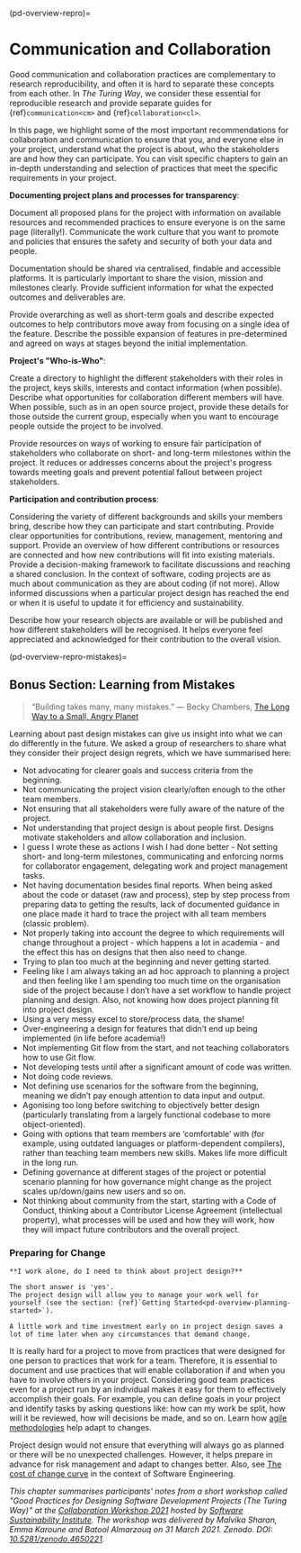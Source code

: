 (pd-overview-repro)=
# Communication and Collaboration

Good communication and collaboration practices are complementary to research reproducibility, and often it is hard to separate these concepts from each other.
In _The Turing Way_, we consider these essential for reproducible research and provide separate guides for {ref}`communication<cm>` and {ref}`collaboration<cl>`.

In this page, we highlight some of the most important recommendations for collaboration and communication to ensure that you, and everyone else in your project, understand what the project is about, who the stakeholders are and how they can participate.
You can visit specific chapters to gain an in-depth understanding and selection of practices that meet the specific requirements in your project.

**Documenting project plans and processes for transparency**:

Document all proposed plans for the project with information on available resources and recommended practices to ensure everyone is on the same page (literally!).
Communicate the work culture that you want to promote and policies that ensures the safety and security of both your data and people.

Documentation should be shared via centralised, findable and accessible platforms.
It is particularly important to share the vision, mission and milestones clearly. 
Provide sufficient information for what the expected outcomes and deliverables are.

Provide overarching as well as short-term goals and describe expected outcomes to help contributors move away from focusing on a single idea of the feature.
Describe the possible expansion of features in pre-determined and agreed on ways at stages beyond the initial implementation.

**Project's "Who-is-Who"**:

Create a directory to highlight the different stakeholders with their roles in the project, keys skills, interests and contact information (when possible).
Describe what opportunities for collaboration different members will have.
When possible, such as in an open source project, provide these details for those outside the current group, especially when you want to encourage people outside the project to be involved.

Provide resources on ways of working to ensure fair participation of stakeholders who collaborate on short- and long-term milestones within the project.
It reduces or addresses concerns about the project's progress towards meeting goals and prevent potential fallout between project stakeholders.

**Participation and contribution process**:

Considering the variety of different backgrounds and skills your members bring, describe how they can participate and start contributing.
Provide clear opportunities for contributions, review, management, mentoring and support.
Provide an overview of how different contributions or resources are connected and how new contributions will fit into existing materials.
Provide a decision-making framework to facilitate discussions and reaching a shared conclusion.
In the context of software, coding projects are as much about communication as they are about coding (if not more).
Allow informed discussions when a particular project design has reached the end or when it is useful to update it for efficiency and sustainability.
 
Describe how your research objects are available or will be published and how different stakeholders will be recognised.
It helps everyone feel appreciated and acknowledged for their contribution to the overall vision.

<!--
(pd-overview-repro-turingway)=
## _The Turing Way_ Chapter for Communication and Collaboration

We recommend reading the following chapters to understand effective communication and collaboration for project design.

### Basic Requirements
- {ref}`<>`
- {ref}`<>`
- {ref}`<>`

### Advanced Requirements
- {ref}`<>`
- {ref}`<>`
-->

(pd-overview-repro-mistakes)=
## Bonus Section: Learning from Mistakes

> “Building takes many, many mistakes.”
> ― Becky Chambers, [The Long Way to a Small, Angry Planet](https://www.goodreads.com/work/quotes/42270825)

Learning about past design mistakes can give us insight into what we can do differently in the future.
We asked a group of researchers to share what they consider their project design regrets, which we have summarised here:

- Not advocating for clearer goals and success criteria from the beginning.
- Not communicating the project vision clearly/often enough to the other team members.
- Not ensuring that all stakeholders were fully aware of the nature of the project.
- Not understanding that project design is about people first. Designs motivate stakeholders and allow collaboration and inclusion.
- I guess I wrote these as actions I wish I had done better - Not setting short- and long-term milestones, communicating and enforcing norms for collaborator engagement, delegating work and project management tasks.
- Not having documentation besides final reports. When being asked about the code or dataset (raw and process), step by step process from preparing data to getting the results, lack of documented guidance in one place made it hard to trace the project with all team members (classic problem).
- Not properly taking into account the degree to which requirements will change throughout a project - which happens a lot in academia - and the effect this has on designs that then also need to change.
- Trying to plan too much at the beginning and never getting started.
- Feeling like I am always taking an ad hoc approach to planning a project and then feeling like I am spending too much time on the organisation side of the project because I don’t have a set workflow to handle project planning and design. Also, not knowing how does project planning fit into project design.
- Using a very messy excel to store/process data, the shame!
- Over-engineering a design for features that didn’t end up being implemented (in life before academia!)
- Not implementing Git flow from the start, and not teaching collaborators how to use Git flow.
- Not developing tests until after a significant amount of code was written.  
- Not doing code reviews.
- Not defining use scenarios for the software from the beginning, meaning we didn’t pay enough attention to data input and output.  
- Agonising too long before switching to objectively better design (particularly translating from a largely functional codebase to more object-oriented).    
- Going with options that team members are ‘comfortable’ with (for example, using outdated languages or platform-dependent compilers), rather than teaching team members new skills. Makes life more difficult in the long run.
- Defining governance at different stages of the project or potential scenario planning for how governance might change as the project scales up/down/gains new users and so on.
- Not thinking about community from the start, starting with a Code of Conduct, thinking about a Contributor License Agreement (intellectual property), what processes will be used and how they will work, how they will impact future contributors and the overall project.

### Preparing for Change

```{note}
**I work alone, do I need to think about project design?**

The short answer is 'yes'.
The project design will allow you to manage your work well for yourself (see the section: {ref}`Getting Started<pd-overview-planning-started>`).

A little work and time investment early on in project design saves a lot of time later when any circumstances that demand change.
```

It is really hard for a project to move from practices that were designed for one person to practices that work for a team.
Therefore, it is essential to document and use practices that will enable collaboration if and when you have to involve others in your project.
Considering good team practices even for a project run by an individual makes it easy for them to effectively accomplish their goals.
For example, you can define goals in your project and identify tasks by asking questions like: 
how can my work be split, how will it be reviewed, how will decisions be made, and so on.
Learn how [agile methodologies](http://www.agilenutshell.com/) help adapt to changes.

Project design would not ensure that everything will always go as planned or there will be no unexpected challenges.
However, it helps prepare in advance for risk management and adapt to changes better.
Also, see [The cost of change curve](http://www.agilemodeling.com/essays/costOfChange.htm) in the context of Software Engineering.

_This chapter summarises participants' notes from a short workshop called "Good Practices for Designing Software Development Projects (The Turing Way)" at the [Collaboration Workshop 2021](https://www.software.ac.uk/cw21)  hosted by [Software Sustainability Institute](https://www.software.ac.uk). The workshop was delivered by Malvika Sharan, Emma Karoune and Batool Almarzouq on 31 March 2021. Zenodo. DOI: [10.5281/zenodo.4650221](https://doi.org/10.5281/zenodo.4650221)._
